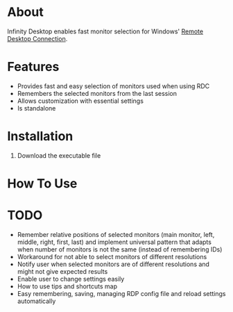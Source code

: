 # About
Infinity Desktop enables fast monitor selection for Windows' [Remote Desktop Connection](https://support.microsoft.com/en-us/windows/how-to-use-remote-desktop-5fe128d5-8fb1-7a23-3b8a-41e636865e8c).

# Features
- Provides fast and easy selection of monitors used when using RDC
- Remembers the selected monitors from the last session
- Allows customization with essential settings
- Is standalone

# Installation
1. Download the executable file

# How To Use


# TODO
- Remember relative positions of selected monitors (main monitor, left, middle, right, first, last) and implement universal pattern that adapts when number of monitors is not the same (instead of remembering IDs)
- Workaround for not able to select monitors of different resolutions
- Notify user when selected monitors are of different resolutions and might not give expected results
- Enable user to change settings easily
- How to use tips and shortcuts map
- Easy remembering, saving, managing RDP config file and reload settings automatically
